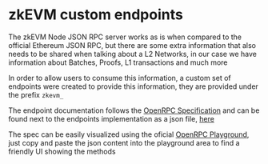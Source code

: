# zkEVM custom endpoints

The zkEVM Node JSON RPC server works as is when compared to the official Ethereum JSON RPC, but there are some extra information that also needs to be shared when talking about a L2 Networks, in our case we have information about Batches, Proofs, L1 transactions and much more

In order to allow users to consume this information, a custom set of endpoints were created to provide this information, they are provided under the prefix `zkevm_`

The endpoint documentation follows the [OpenRPC Specification](https://spec.open-rpc.org/) and can be found next to the endpoints implementation as a json file, [here](../jsonrpc/endpoints_zkevm.openrpc.json)

The spec can be easily visualized using the oficial [OpenRPC Playground](https://playground.open-rpc.org/), just copy and paste the json content into the playground area to find a friendly UI showing the methods
